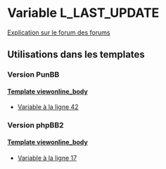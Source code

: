 # Variable L_LAST_UPDATE
[Explication sur le forum des forums](http://forum.forumactif.com/t294113-listing-des-variables#L_LAST_UPDATE)

## Utilisations dans les templates

### Version PunBB

#### [Template viewonline_body](punbb/viewonline_body.md)
* [Variable à la ligne 42](../punbb/viewonline_body.tpl#L42)

### Version phpBB2

#### [Template viewonline_body](subsilver/viewonline_body.md)
* [Variable à la ligne 17](../subsilver/viewonline_body.tpl#L17)